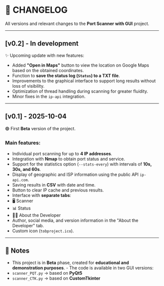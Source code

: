 # 📑 CHANGELOG

All versions and relevant changes to the **Port Scanner with GUI** project.

---

## [v0.2] - In development
✨ Upcoming update with new features:

- Added **"Open in Maps"** button to view the location on Google Maps based on the obtained coordinates.
- Function to **save the status log (`Status`) to a TXT file**.
- Improvements to the graphical interface to support long results without loss of visibility.
- Optimization of thread handling during scanning for greater fluidity.
- Minor fixes in the `ip-api` integration.

---

## [v0.1] - 2025-10-04
🟢 First **Beta** version of the project.

### Main features:
- Individual port scanning for up to **4 IP addresses**.
- Integration with **Nmap** to obtain port status and service.
- Support for the statistics option (`--stats-every`) with intervals of **10s, 30s, and 60s**.
- Display of geographic and ISP information using the public API `ip-api.com`.
- Saving results in **CSV** with date and time.
- Button to clear IP cache and previous results.
- Interface with **separate tabs**:
- 🖥️ Scanner
- 📊 Status
- 👨‍💻 About the Developer
- Author, social media, and version information in the "About the Developer" tab.
- Custom icon (`tobproject.ico`).

---

## 📌 Notes
- This project is in **Beta** phase, created for **educational and demonstration purposes**. - The code is available in two GUI versions:
- `scanner_PQT.py` → based on **PyQt5**
- `scanner_CTK.py` → based on **CustomTkinter**
